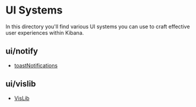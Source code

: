 # UI Systems

In this directory you'll find various UI systems you can use to craft effective user experiences within Kibana.

## ui/notify

* [toastNotifications](notify/toasts/TOAST_NOTIFICATIONS.md)

## ui/vislib

* [VisLib](vislib/VISLIB.md)